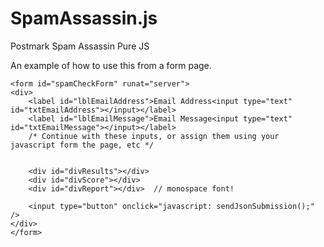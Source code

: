 SpamAssassin.js
===============

Postmark Spam Assassin Pure JS


An example of how to use this from a form page.  


    <form id="spamCheckForm" runat="server">
    <div>
        <label id="lblEmailAddress">Email Address<input type="text" id="txtEmailAddress"></input></label>
        <label id="lblEmailMessage">Email Message<input type="text" id="txtEmailMessage"></input></label>
        /* Continue with these inputs, or assign them using your javascript form the page, etc */
        

        <div id="divResults"></div>
        <div id="divScore"></div>
        <div id="divReport"></div>  // monospace font!

        <input type="button" onclick="javascript: sendJsonSubmission();" />
    </div>
    </form>
